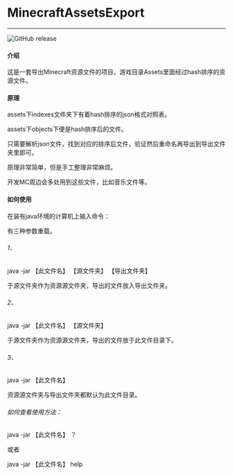 # **MinecraftAssetsExport**

------

![GitHub release](https://img.shields.io/badge/release-v1.0-red)

#### 介绍

这是一套导出Minecraft资源文件的项目，游戏目录Assets里面经过hash排序的资源文件。

#### 原理

assets下indexes文件夹下有着hash排序的json格式对照表。

assets下objects下便是hash排序后的文件。

只需要解析json文件，找到对应的排序后文件，验证然后重命名再导出到导出文件夹里即可。

原理非常简单，但是手工整理非常麻烦。

开发MC周边会多处用到这些文件，比如音乐文件等。

#### 如何使用

在装有java环境的计算机上输入命令：

有三种参数重载。

###### 1、

java -jar 【此文件名】 【源文件夹】 【导出文件夹】

于源文件夹作为资源源文件夹，导出的文件放入导出文件夹。

###### 2、

java -jar 【此文件名】 【源文件夹】

于源文件夹作为资源源文件夹，导出的文件放于此文件目录下。

###### 3、

java -jar 【此文件名】

资源源文件夹与导出文件夹都默认为此文件目录。

###### 如何查看使用方法：

java -jar 【此文件名】 ？

或者

java -jar 【此文件名】 help

